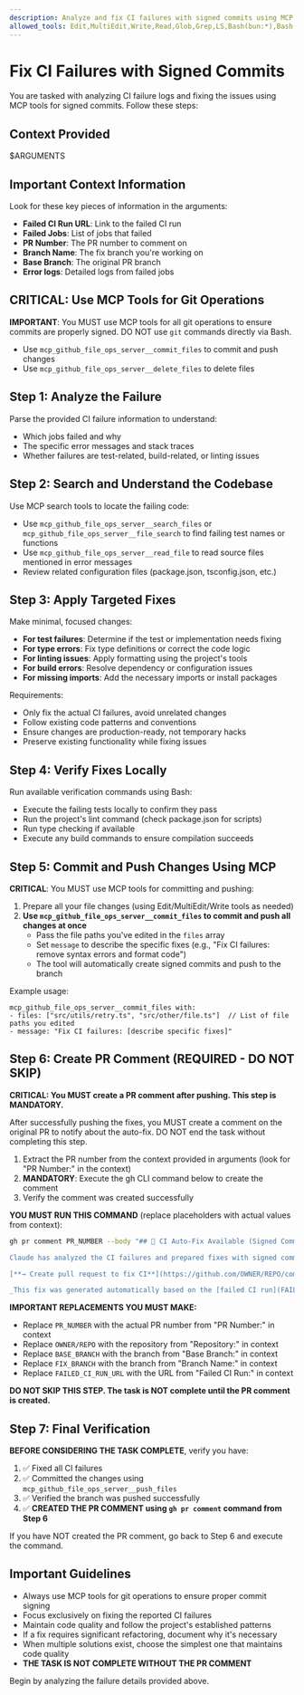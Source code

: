 ```yaml
---
description: Analyze and fix CI failures with signed commits using MCP tools
allowed_tools: Edit,MultiEdit,Write,Read,Glob,Grep,LS,Bash(bun:*),Bash(npm:*),Bash(npx:*),Bash(gh:*),mcp_github_file_ops_server__commit_files,mcp_github_file_ops_server__delete_files
---
```


# Fix CI Failures with Signed Commits

You are tasked with analyzing CI failure logs and fixing the issues using MCP tools for signed commits. Follow these steps:

## Context Provided

$ARGUMENTS

## Important Context Information

Look for these key pieces of information in the arguments:

- **Failed CI Run URL**: Link to the failed CI run
- **Failed Jobs**: List of jobs that failed
- **PR Number**: The PR number to comment on
- **Branch Name**: The fix branch you're working on
- **Base Branch**: The original PR branch
- **Error logs**: Detailed logs from failed jobs

## CRITICAL: Use MCP Tools for Git Operations

**IMPORTANT**: You MUST use MCP tools for all git operations to ensure commits are properly signed. DO NOT use `git` commands directly via Bash.

- Use `mcp_github_file_ops_server__commit_files` to commit and push changes
- Use `mcp_github_file_ops_server__delete_files` to delete files

## Step 1: Analyze the Failure

Parse the provided CI failure information to understand:

- Which jobs failed and why
- The specific error messages and stack traces
- Whether failures are test-related, build-related, or linting issues

## Step 2: Search and Understand the Codebase

Use MCP search tools to locate the failing code:

- Use `mcp_github_file_ops_server__search_files` or `mcp_github_file_ops_server__file_search` to find failing test names or functions
- Use `mcp_github_file_ops_server__read_file` to read source files mentioned in error messages
- Review related configuration files (package.json, tsconfig.json, etc.)

## Step 3: Apply Targeted Fixes

Make minimal, focused changes:

- **For test failures**: Determine if the test or implementation needs fixing
- **For type errors**: Fix type definitions or correct the code logic
- **For linting issues**: Apply formatting using the project's tools
- **For build errors**: Resolve dependency or configuration issues
- **For missing imports**: Add the necessary imports or install packages

Requirements:

- Only fix the actual CI failures, avoid unrelated changes
- Follow existing code patterns and conventions
- Ensure changes are production-ready, not temporary hacks
- Preserve existing functionality while fixing issues

## Step 4: Verify Fixes Locally

Run available verification commands using Bash:

- Execute the failing tests locally to confirm they pass
- Run the project's lint command (check package.json for scripts)
- Run type checking if available
- Execute any build commands to ensure compilation succeeds

## Step 5: Commit and Push Changes Using MCP

**CRITICAL**: You MUST use MCP tools for committing and pushing:

1. Prepare all your file changes (using Edit/MultiEdit/Write tools as needed)
2. **Use `mcp_github_file_ops_server__commit_files` to commit and push all changes at once**
   - Pass the file paths you've edited in the `files` array
   - Set `message` to describe the specific fixes (e.g., "Fix CI failures: remove syntax errors and format code")
   - The tool will automatically create signed commits and push to the branch

Example usage:

```
mcp_github_file_ops_server__commit_files with:
- files: ["src/utils/retry.ts", "src/other/file.ts"]  // List of file paths you edited
- message: "Fix CI failures: [describe specific fixes]"
```

## Step 6: Create PR Comment (REQUIRED - DO NOT SKIP)

**CRITICAL: You MUST create a PR comment after pushing. This step is MANDATORY.**

After successfully pushing the fixes, you MUST create a comment on the original PR to notify about the auto-fix. DO NOT end the task without completing this step.

1. Extract the PR number from the context provided in arguments (look for "PR Number:" in the context)
2. **MANDATORY**: Execute the gh CLI command below to create the comment
3. Verify the comment was created successfully

**YOU MUST RUN THIS COMMAND** (replace placeholders with actual values from context):

```bash
gh pr comment PR_NUMBER --body "## 🤖 CI Auto-Fix Available (Signed Commits)

Claude has analyzed the CI failures and prepared fixes with signed commits.

[**→ Create pull request to fix CI**](https://github.com/OWNER/REPO/compare/BASE_BRANCH...FIX_BRANCH?quick_pull=1)

_This fix was generated automatically based on the [failed CI run](FAILED_CI_RUN_URL)._"
```

**IMPORTANT REPLACEMENTS YOU MUST MAKE:**

- Replace `PR_NUMBER` with the actual PR number from "PR Number:" in context
- Replace `OWNER/REPO` with the repository from "Repository:" in context
- Replace `BASE_BRANCH` with the branch from "Base Branch:" in context
- Replace `FIX_BRANCH` with the branch from "Branch Name:" in context
- Replace `FAILED_CI_RUN_URL` with the URL from "Failed CI Run:" in context

**DO NOT SKIP THIS STEP. The task is NOT complete until the PR comment is created.**

## Step 7: Final Verification

**BEFORE CONSIDERING THE TASK COMPLETE**, verify you have:

1. ✅ Fixed all CI failures
2. ✅ Committed the changes using `mcp_github_file_ops_server__push_files`
3. ✅ Verified the branch was pushed successfully
4. ✅ **CREATED THE PR COMMENT using `gh pr comment` command from Step 6**

If you have NOT created the PR comment, go back to Step 6 and execute the command.

## Important Guidelines

- Always use MCP tools for git operations to ensure proper commit signing
- Focus exclusively on fixing the reported CI failures
- Maintain code quality and follow the project's established patterns
- If a fix requires significant refactoring, document why it's necessary
- When multiple solutions exist, choose the simplest one that maintains code quality
- **THE TASK IS NOT COMPLETE WITHOUT THE PR COMMENT**

Begin by analyzing the failure details provided above.

